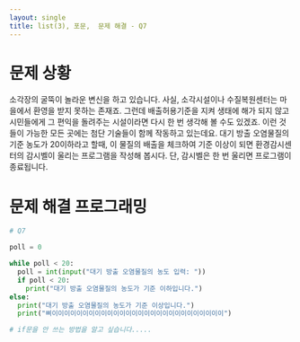 ```yaml
---
layout: single
title: list(3), 포문,  문제 해결 - Q7
---
```


# 문제 상황
소각장의 굴뚝이 놀라운 변신을 하고 있습니다. 사실, 소각시설이나 수질복원센터는 마을에서 환영을 받지 못하는 존재죠. 그런데 배출허용기준을 지켜 생태에 해가 되지 않고 시민들에게 그 편익을 돌려주는 시설이라면 다시 한 번 생각해 볼 수도 있겠죠. 이런 것들이 가능한 모든 곳에는 첨단 기술들이 함께 작동하고 있는데요. 대기 방출 오염물질의 기준 농도가 20이하라고 할때, 이 물질의 배출을 체크하여 기준 이상이 되면 환경감시센터의 감시벨이 울리는 프로그램을 작성해 봅시다. 단, 감시벨은 한 번 울리면 프로그램이 종료됩니다.

# 문제 해결 프로그래밍

~~~python
# Q7

poll = 0

while poll < 20:
  poll = int(input("대기 방출 오염물질의 농도 입력: "))
  if poll < 20:
    print("대기 방출 오염물질의 농도가 기준 이하입니다.")
else:
  print("대기 방출 오염물질의 농도가 기준 이상입니다.")
  print("삐이이이이이이이이이이이이이이이이이이이이이이이이이이이이")

# if문을 안 쓰는 방법을 알고 싶습니다.....
~~~
